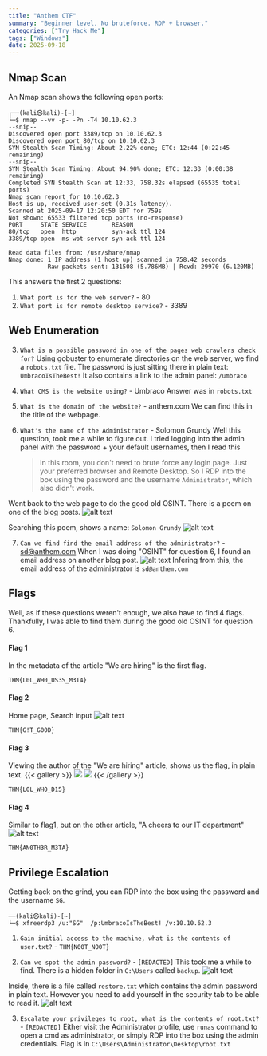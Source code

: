 ```yaml
---
title: "Anthem CTF"
summary: "Beginner level, No bruteforce. RDP + browser."
categories: ["Try Hack Me"]
tags: ["Windows"]
date: 2025-09-18
---
```


## Nmap Scan

An Nmap scan shows the following open ports:

```
┌──(kali㉿kali)-[~]
└─$ nmap --vv -p- -Pn -T4 10.10.62.3
--snip--
Discovered open port 3389/tcp on 10.10.62.3
Discovered open port 80/tcp on 10.10.62.3
SYN Stealth Scan Timing: About 2.22% done; ETC: 12:44 (0:22:45 remaining)
--snip--
SYN Stealth Scan Timing: About 94.90% done; ETC: 12:33 (0:00:38 remaining)
Completed SYN Stealth Scan at 12:33, 758.32s elapsed (65535 total ports)
Nmap scan report for 10.10.62.3
Host is up, received user-set (0.31s latency).
Scanned at 2025-09-17 12:20:50 EDT for 759s
Not shown: 65533 filtered tcp ports (no-response)
PORT     STATE SERVICE       REASON
80/tcp   open  http          syn-ack ttl 124
3389/tcp open  ms-wbt-server syn-ack ttl 124

Read data files from: /usr/share/nmap
Nmap done: 1 IP address (1 host up) scanned in 758.42 seconds
           Raw packets sent: 131508 (5.786MB) | Rcvd: 29970 (6.120MB)
```

This answers the first 2 questions:

1. `What port is for the web server?` - 80
2. `What port is for remote desktop service?` - 3389

## Web Enumeration

3. `What is a possible password in one of the pages web crawlers check for?`
   Using gobuster to enumerate directories on the web server, we find a `robots.txt` file.
   The password is just sitting there in plain text: `UmbracoIsTheBest!`
   It also contains a link to the admin panel: `/umbraco`
4. `What CMS is the website using?` - Umbraco
   Answer was in `robots.txt`

5. `What is the domain of the website?` - anthem.com
   We can find this in the title of the webpage.

6. `What's the name of the Administrator` - Solomon Grundy
   Well this question, took me a while to figure out.
   I tried logging into the admin panel with the password + your default usernames, then I read this
   > In this room, you don't need to brute force any login page. Just your preferred browser and Remote Desktop.
   > So I RDP into the box using the password and the username `Administrator`, which also didn't work.

Went back to the web page to do the good old OSINT. There is a poem on one of the blog posts.
![alt text](image-2.png)

Searching this poem, shows a name: `Solomon Grundy`
![alt text](image-3.png)

7. `Can we find find the email address of the administrator?` - sd@anthem.com
   When I was doing "OSINT" for question 6, I found an email address on another blog post.
   ![alt text](image.png)
   Infering from this, the email address of the administrator is `sd@anthem.com`

## Flags

Well, as if these questions weren't enough, we also have to find 4 flags.
Thankfully, I was able to find them during the good old OSINT for question 6.

#### Flag 1

In the metadata of the article "We are hiring" is the first flag.

`THM{L0L_WH0_US3S_M3T4}`

#### Flag 2

Home page, Search input
![alt text](image-4.png)

`THM{G!T_G00D}`

#### Flag 3

Viewing the author of the "We are hiring" article, shows us the flag, in plain text.
{{< gallery >}}
<img src="image.png" class="grid-w50" />
<img src="image-5.png" class="grid-w50" />
{{< /gallery >}}

`THM{L0L_WH0_D15}`

#### Flag 4

Similar to flag1, but on the other article, "A cheers to our IT department"
![alt text](image-1.png)

`THM{AN0TH3R_M3TA}`

## Privilege Escalation

Getting back on the grind, you can RDP into the box using the password and the username `SG`.

```
──(kali㉿kali)-[~]
└─$ xfreerdp3 /u:"SG"  /p:UmbracoIsTheBest! /v:10.10.62.3
```

1. `Gain initial access to the machine, what is the contents of user.txt?` - `THM{N00T_NO0T}`

2. `Can we spot the admin password?` - `[REDACTED]`
   This took me a while to find.
   There is a hidden folder in `C:\Users` called `backup`.
   ![alt text](image-6.png)

Inside, there is a file called `restore.txt` which contains the admin password in plain text. However you need to add yourself in the security tab to be able to read it.
![alt text](image-7.png)

3. `Escalate your privileges to root, what is the contents of root.txt?` - `[REDACTED]`
   Either visit the Administrator profile, use `runas` command to open a cmd as administrator, or simply RDP into the box using the admin credentials.
   Flag is in `C:\Users\Administrator\Desktop\root.txt`
